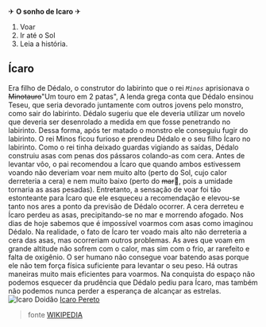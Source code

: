 ✈ **O sonho de Icaro**  ✈

 1. Voar
 2. Ir até o Sol
 3.  Leia a história.

## Ícaro

Era filho de Dédalo, o construtor do labirinto que o rei *`Minos`* aprisionava o ~~Minotauro~~"Um touro em 2 patas",  A lenda grega conta que Dédalo ensinou Teseu, que seria devorado juntamente com outros jovens pelo monstro, como sair do labirinto. Dédalo sugeriu que ele deveria utilizar um novelo que deveria ser desenrolado a medida em que fosse penetrando no labirinto. Dessa forma, após ter matado o monstro ele conseguiu fugir do labirinto. O rei Minos ficou furioso e prendeu Dédalo e o seu filho Ícaro no labirinto. Como o rei tinha deixado guardas vigiando as saídas, Dédalo construiu asas com penas dos pássaros colando-as com cera. Antes de levantar vôo, o pai recomendou a Ícaro que quando ambos estivessem voando não deveriam voar nem muito alto (perto do Sol, cujo calor derreteria a cera) e nem muito baixo (perto do ~~mar~~🌊, pois a umidade tornaria as asas pesadas). Entretanto, a sensação de voar foi tão estonteante para Ícaro que ele esqueceu a recomendação e elevou-se tanto nos ares a ponto da previsão de Dédalo ocorrer. A cera derreteu e Ícaro perdeu as asas, precipitando-se no mar e morrendo afogado.
Nos dias de hoje sabemos que é impossível voarmos com asas como imaginou Dédalo. Na realidade, o fato de Ícaro ter voado mais alto não derreteria a cera das asas, mas ocorreriam outros problemas. As aves que voam em grande altitude não sofrem com o calor, mas sim com o frio, ar rarefeito e falta de oxigênio. O ser humano não consegue voar batendo asas porque ele não tem força física suficiente para levantar o seu peso. Há outras maneiras muito mais eficientes para voarmos.
Na conquista do espaço não podemos esquecer da prudência que Dédalo pediu para Ícaro, mas também não podemos nunca perder a esperança de alcançar as estrelas.
![Icaro Doidão](https://i.pinimg.com/originals/d7/c3/3b/d7c33b4df2b60ec60614d87b131a3e8e.gif)
[Icaro Pereto](https://github.com/icaropereto)

> fonte 
> [WIKIPEDIA](https://pt.wikipedia.org/wiki/%C3%8Dcaro#:~:text=%C3%8Dcaro%20%28em%20grego:%20%E1%BC%BC%CE%BA%CE%B1%CF%81%CE%BF%CF%82,,na%20parte%20conhecida%20como%20mar)
